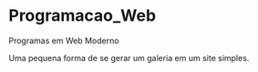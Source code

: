# Programacao_Web
Programas em Web Moderno

Uma pequena forma de se gerar um galeria em um site simples.
